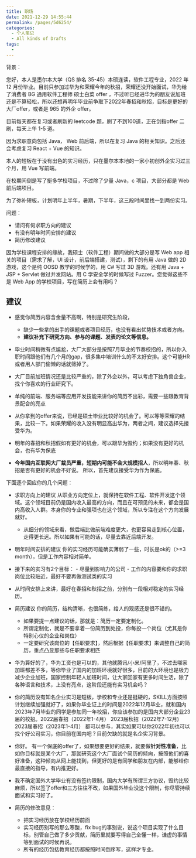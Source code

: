 ```yaml
---
title: 职场
date: 2021-12-29 14:55:44
permalink: /pages/5d6254/
categories:
  - 个人笔记
  - All kinds of Drafts
tags:
  - 
---
```




背景：

您好，本人是墨尔本大学（QS 排名 35-45）本硕连读，软件工程专业，2022 年 12 月份毕业。目前只参加过华为和荣耀今年的秋招，荣耀还没开始面试，华为给了消费者 BG 通用软件工程师 硕士白菜 offer ，不过听已经进华为的朋友说加班还是不算轻松，所以还想再明年毕业前争取下2022年春招和秋招，目标是更好的大厂offer，或者是 965 的外企 offer。

目前每天都在复习或者刷新的 leetcode 题，刷了不到100道，正在剑指offer 二刷，每天上午 1-5 道。

因为求职意向包括 Java， Web 前后端，所以在复习 Java 的相关知识。之后还会考虑复习 React + Vue 的知识。

本人的短板在于没有出色的实习经历，只在墨尔本本地的一家小初创外企实习过三个月，用 Vue 写前端。

在校期间倒是写了挺多学校项目，不过除了少量 Java，c 项目，大部分都是 Web 前后端项目。

为了弥补短板，计划明年上半年，暑期，下半年，这三段时间里找一到两份实习。



问题：

-   请问有何求职方向的建议
-   有没有明年时间安排的建议
-   简历修改建议

因为学校课程安排的缘故，我硕士（软件工程）期间做的大部分是写 Web app 相关的项目（需求了解，UI 设计，前后端搭建，测试），剩下的有用 Java 做的 2D 游戏，这个是纯 OOSD 教学的时候学的，用 C# 写过 3D 游戏。还有用 Java + JSP + Servlet 做过并发网站。用 C 学安全学的时候写过 Fuzzer。您觉得这些不是 Web App 的学校项目，写在简历上会有用吗？



## 建议

-   感觉你简历内容含金量不高啊，特别是研究生阶段，
    -   缺少一些拿的出手的课题或者项目经历，也没有看出优势技术或者方向。
    -   **建议补充下研究方向、参与的课题、发表的论文等信息。**

-   毕业时间稍微有点尴尬，大厂大部分是按照7月毕业的节奏校招的，所以你入职时间跟他们有几个月的gap，很多集中培训什么的不太好安排。这个可能HR或者用人部门偷懒的话就筛掉了。

-   大厂目前加班情况还是比较严重的，除了外企以外，可以考虑下独角兽企业，找个你喜欢的行业研究下。

-   单纯的前端、服务端等应用开发技能来讲你的简历不出彩，需要一些跟教育背景配合的亮点



-   从你拿到的offer来说，已经是硕士毕业比较好的机会了。可以等等荣耀的结果，比较一下。如果荣耀的收入没有明显高出华为，两者之间，建议选择先接受华为。 
-   明年的春招和秋招假如有更好的机会，可以跟华为毁约；如果没有更好的机会，也有华为保底
-   **今年国内互联网大厂裁员严重，短期内可能不会大规模招人**，所以明年春、秋招是否有更好的机会不好说。 所以，首先建议接受华为作为保底。

下面逐个回应你的几个问题： 

-   求职方向上的建议 从职业方向定位上，就保持在软件工程、软件开发这个领域。这个领域目前仍是国内收入最高的方向，而且在可预见的未来，都会是国内高收入人群。本身你的专业和强项也在这个领域，所以专注在这个方向发展就好。 
    -   从细分的领域来看，做后端比做前端难度更大，也更容易走到核心位置，走得更长远。所以如果有可能的话，尽量去靠近后端开发。 
-   明年时间安排的建议 你的实习经历可能确实薄弱了一些，时长是ok的（>=3 month），但是工作内容相对简单。
-    接下来的实习有2个目标： 
    -   尽量到影响力的公司 
    -   工作的内容要和你的求职岗位比较贴近，最好不要再做测试类的实习 
-   从时间安排上来讲，最好在春招和秋招之前，分别有一段相对稳定的实习经历。 
-   简历建议 你的简历，结构清晰，也很简练，给人的观感还是很不错的。 
    -   如果要提一点建议的话，那就是：简历一定要定制化。
    -   所谓定制化，就是不要拿着一份简历到处投，你每投一个岗位（尤其是你特别心仪的企业和岗位）
    -   一定要研究该岗位的【任职要求】，然后根据【任职要求】来调整自己的简历，重点凸显那些与任职要求相匹



-   华为算好的了，华为工资也是可以的，其他就腾讯/小米/阿里了，不过去哪家加班都差不多，等你毕业了国内的加班环境就好很多，目前的大环境也是极力减少企业加班，国家控制年轻人加班时间，让大家回家有更多时间生活，除了各种语言和技术，上没有亮点，这阶段还能有实习机会吗？
-   你的简历没有知名企业实习是短板，学校和专业还是挺硬的，SKILL方面按照计划继续加强就好了，如果你毕业证上的时间是2022年12月毕业，就和国内2023年7月毕业的同学是参加同一年校招，你应该参加的是国内大部分企业23届的校招。2022届春招（2022年1-4月） 2023届秋招（2022年7-12月) 2023届春招（2023年1-4月） 都可以参与，其实如果可以你2022年初也可以找个好公司实习，你目前在国内吧？目前欠缺的就是名企实习背景。



-   你好。 有一个保底的offer了，如果想要更好的结果，就要做**针对性准备**，比如你目标就是某个大厂，那就研究这个大厂面试个简历的倾向，按照他们的喜好准备，这种倾向从网上能找到，但更好的是有同学和朋友在内部，能够给你最直接的指导，有内推更好。 
-   我不确定国外大学毕业有没有签约限制，国内大学有所谓三方协议，毁约比较麻烦，所以签了offer和三方往往不改，如果国外毕业没这个限制，你尽管持续面试和实习好了。 
-   简历的修改意见： 
    -   把实习经历放在学校经历前面 
    -   实习经历别写的那么寒酸，fix bug的事别说，说这个项目实现了什么目标，别管自己做了多少贡献，简历里就要写得自己全懂一样，谦虚的事情等到面试的时候再说。 
    -   所有的经历包括教育经历都按照时间倒序写，这样才专业。
